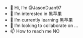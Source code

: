 - 👋 Hi, I’m @JasonDuan97
- 👀 I’m interested in 黑苹果
- 🌱 I’m currently learning 黑苹果
- 💞️ I’m looking to collaborate on ...
- 📫 How to reach me NO

<!---
JasonDuan97/JasonDuan97 is a ✨ special ✨ repository because its `README.md` (this file) appears on your GitHub profile.
You can click the Preview link to take a look at your changes.
--->
